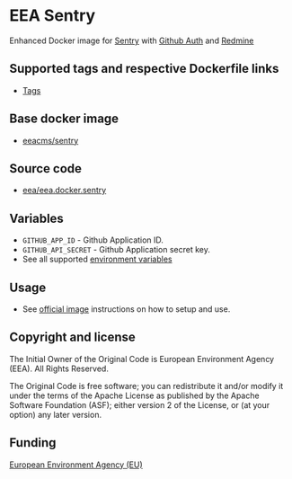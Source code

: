 # EEA Sentry

Enhanced Docker image for [Sentry](https://github.com/getsentry/sentry) with [Github Auth](https://github.com/getsentry/sentry-auth-github) and [Redmine](https://github.com/getsentry/sentry-redmine)

## Supported tags and respective Dockerfile links

  - [Tags](https://hub.docker.com/r/eeacms/sentry/tags/)

## Base docker image

 - [eeacms/sentry](https://hub.docker.com/r/eeacms/sentry/)

## Source code

  - [eea/eea.docker.sentry](http://github.com/eea/eea.docker.sentry)

## Variables

* `GITHUB_APP_ID` - Github Application ID.
* `GITHUB_API_SECRET` - Github Application secret key.
* See all supported [environment variables](https://hub.docker.com/_/sentry/)

## Usage

* See [official image](https://hub.docker.com/_/sentry/) instructions on how to setup and use.

## Copyright and license

The Initial Owner of the Original Code is European Environment Agency (EEA).
All Rights Reserved.

The Original Code is free software; you can redistribute it and/or modify
it under the terms of the Apache License as published by the Apache Software Foundation (ASF);
either version 2 of the License, or (at your option) any later version.

## Funding

[European Environment Agency (EU)](http://eea.europa.eu)
